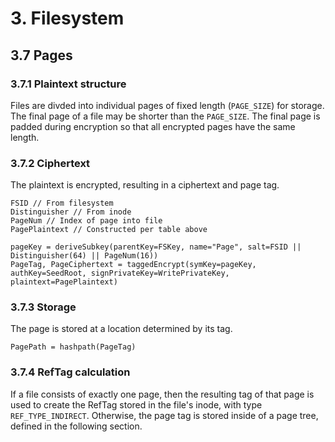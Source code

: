# 3. Filesystem
## 3.7 Pages

### 3.7.1 Plaintext structure
Files are divded into individual pages of fixed length (`PAGE_SIZE`) for storage. The final page of a file may be shorter than the `PAGE_SIZE`. The final page is padded during encryption so that all encrypted pages have the same length.

### 3.7.2 Ciphertext
The plaintext is encrypted, resulting in a ciphertext and page tag.

```
FSID // From filesystem
Distinguisher // From inode
PageNum // Index of page into file
PagePlaintext // Constructed per table above

pageKey = deriveSubkey(parentKey=FSKey, name="Page", salt=FSID || Distinguisher(64) || PageNum(16))
PageTag, PageCiphertext = taggedEncrypt(symKey=pageKey, authKey=SeedRoot, signPrivateKey=WritePrivateKey, plaintext=PagePlaintext)
```

### 3.7.3 Storage
The page is stored at a location determined by its tag.

```
PagePath = hashpath(PageTag)
```

### 3.7.4 RefTag calculation

If a file consists of exactly one page, then the resulting tag of that page is used to create the RefTag stored in the file's inode, with type `REF_TYPE_INDIRECT`. Otherwise, the page tag is stored inside of a page tree, defined in the following section.

